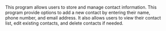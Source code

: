 This program allows users to store and manage contact information. This program provide options to add a new contact by entering their name, phone number, and email address. It also allows users to view their contact list, edit existing contacts, and delete contacts if needed.
